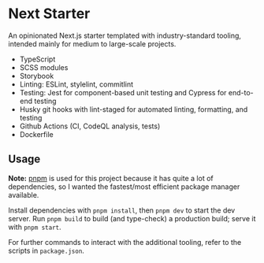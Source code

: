 # Next Starter

An opinionated Next.js starter templated with industry-standard tooling, intended mainly for medium to large-scale projects.

- TypeScript
- SCSS modules
- Storybook
- Linting: ESLint, stylelint, commitlint
- Testing: Jest for component-based unit testing and Cypress for end-to-end testing
- Husky git hooks with lint-staged for automated linting, formatting, and testing
- Github Actions (CI, CodeQL analysis, tests)
- Dockerfile

## Usage

**Note:** [pnpm](https://pnpm.io/) is used for this project because it has quite a lot of dependencies, so I wanted the fastest/most efficient package manager available.

Install dependencies with `pnpm install`, then `pnpm dev` to start the dev server. Run `pnpm build` to build (and type-check) a production build; serve it with `pnpm start`.

For further commands to interact with the additional tooling, refer to the scripts in `package.json`.
